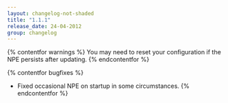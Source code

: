 ```yaml
---
layout: changelog-not-shaded
title: "1.1.1"
release_date: 24-04-2012
group: changelog
---
```


{% contentfor warnings %}
You may need to reset your configuration if the NPE persists after updating.
{% endcontentfor %}

{% contentfor bugfixes %}
* Fixed occasional NPE on startup in some circumstances.
{% endcontentfor %}